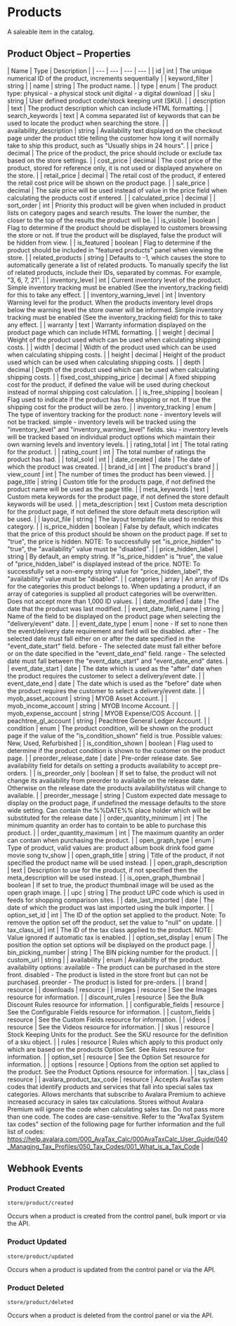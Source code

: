 # Products

A saleable item in the catalog.

## Product Object – Properties

| Name | Type | Description |
| --- | --- | --- | --- |
| id | int | The unique numerical ID of the product, increments sequentially |
| keyword_filter | string |
| name | string | The product name. |
| type | enum | The product type: physical - a physical stock unit digital - a digital download |
| sku | string | User defined product code/stock keeping unit (SKU). |
| description | text | The product description which can include HTML formatting. |
| search_keywords | text | A comma separated list of keywords that can be used to locate the product when searching the store. |
| availability_description | string | Availability text displayed on the checkout page under the product title telling the customer how long it will normally take to ship this product, such as "Usually ships in 24 hours". |
| price | decimal | The price of the product, the price should include or exclude tax based on the store settings. |
| cost_price | decimal | The cost price of the product, stored for reference only, it is not used or displayed anywhere on the store. |
| retail_price | decimal | The retail cost of the product, if entered the retail cost price will be shown on the product page. |
| sale_price | decimal | The sale price will be used instead of value in the price field when calculating the products cost if entered. |
| calculated_price | decimal |
| sort_order | int | Priority this product will be given when included in product lists on category pages and search results. The lower the number, the closer to the top of the results the product will be. |
| is_visible | boolean | Flag to determine if the product should be displayed to customers browsing the store or not. If true the product will be displayed, false the product will be hidden from view. |
| is_featured | boolean | Flag to determine if the product should be included in "featured products" panel when viewing the store. |
| related_products | string | Defaults to -1, which causes the store to automatically generate a list of related products. To manually specify the list of related products, include their IDs, separated by commas. For example, "3, 6, 7, 21". |
| inventory_level | int | Current inventory level of the product. Simple inventory tracking must be enabled (See the inventory_tracking field) for this to take any effect. |
| inventory_warning_level | int | Inventory Warning level for the product. When the products inventory level drops below the warning level the store owner will be informed. Simple inventory tracking must be enabled (See the inventory_tracking field) for this to take any effect. |
| warranty | text | Warranty information displayed on the product page which can include HTML formatting. |
| weight | decimal | Weight of the product used which can be used when calculating shipping costs. |
| width | decimal | Width of the product used which can be used when calculating shipping costs. |
| height | decimal | Height of the product used which can be used when calculating shipping costs. |
| depth | decimal | Depth of the product used which can be used when calculating shipping costs. |
| fixed_cost_shipping_price | decimal | A fixed shipping cost for the product, if defined the value will be used during checkout instead of normal shipping cost calculation. |
| is_free_shipping | boolean | Flag used to indicate if the product has free shipping or not. If true the shipping cost for the product will be zero. |
| inventory_tracking | enum | The type of inventory tracking for the product: none - inventory levels will not be tracked. simple - inventory levels will be tracked using the "inventory_level" and "inventory_warning_level" fields. sku - inventory levels will be tracked based on individual product options which maintain their own warning levels and inventory levels. |
| rating_total | int | The total rating for the product. |
| rating_count | int | The total number of ratings the product has had. |
| total_sold | int |
| date_created | date | The date of which the product was created. |
| brand_id | int | The product's brand |
| view_count | int | The number of times the product has been viewed. |
| page_title | string | Custom title for the products page, if not defined the product name will be used as the page title. |
| meta_keywords | text | Custom meta keywords for the product page, if not defined the store default keywords will be used. |
| meta_description | text | Custom meta description for the product page, if not defined the store default meta description will be used. |
| layout_file | string | The layout template file used to render this category. |
| is_price_hidden | boolean | False by default, which indicates that the price of this product should be shown on the product page. If set to "true", the price is hidden. NOTE: To successfully set "is_price_hidden" to "true", the "availability" value must be "disabled". |
| price_hidden_label | string | By default, an empty string. If "is_price_hidden" is "true", the value of "price_hidden_label" is displayed instead of the price. NOTE: To successfully set a non-empty string value for "price_hidden_label", the "availability" value must be "disabled". |
| categories | array | An array of IDs for the categories this product belongs to. When updating a product, if an array of categories is supplied all product categories will be overwritten. Does not accept more than 1,000 ID values. |
| date_modified | date | The date that the product was last modified. |
| event_date_field_name | string | Name of the field to be displayed on the product page when selecting the "delivery/event" date. |
| event_date_type | enum | none - If set to none then the event/delivery date requirement and field will be disabled. after - The selected date must fall either on or after the date specified in the "event_date_start" field. before - The selected date must fall either before or on the date specified in the "event_date_end" field. range - The selected date must fall between the "event_date_start" and "event_date_end" dates. |
| event_date_start | date | The date which is used as the "after" date when the product requires the customer to select a delivery/event date. |
| event_date_end | date | The date which is used as the "before" date when the product requires the customer to select a delivery/event date. |
| myob_asset_account | string | MYOB Asset Account. |
| myob_income_account | string | MYOB Income Account. |
| myob_expense_account | string | MYOB Expense/COS Account. |
| peachtree_gl_account | string | Peachtree General Ledger Account. |
| condition | enum | The product condition, will be shown on the product page if the value of the "is_condition_shown" field is true. Possible values: New, Used, Refurbished |
| is_condition_shown | boolean | Flag used to determine if the product condition is shown to the customer on the product page. |
| preorder_release_date | date | Pre-order release date. See availability field for details on setting a products availability to accept pre-orders. |
| is_preorder_only | boolean | If set to false, the product will not change its availability from preorder to available on the release date. Otherwise on the release date the products availability/status will change to available. |
| preorder_message | string | Custom expected date message to display on the product page, if undefined the message defaults to the store wide setting. Can contain the %%DATE%% place holder which will be substituted for the release date |
| order_quantity_minimum | int | The minimum quantity an order has to contain to be able to purchase this product. |
| order_quantity_maximum | int | The maximum quantity an order can contain when purchasing the product. |
| open_graph_type | enum | Type of product, valid values are: product album book drink food game movie song tv_show |
| open_graph_title | string | Title of the product, if not specified the product name will be used instead. |
| open_graph_description | text | Description to use for the product, if not specified then the meta_description will be used instead. |
| is_open_graph_thumbnail | boolean | If set to true, the product thumbnail image will be used as the open graph image. |
| upc | string | The product UPC code which is used in feeds for shopping comparison sites. |
| date_last_imported | date | The date of which the product was last imported using the bulk importer. |
| option_set_id | int | The ID of the option set applied to the product. Note: To remove the option set off the product, set the value to "null" on update. |
| tax_class_id | int | The ID of the tax class applied to the product. NOTE: Value ignored if automatic tax is enabled. |
| option_set_display | enum | The position the option set options will be displayed on the product page. |
| bin_picking_number | string | The BIN picking number for the product. |
| custom_url | string |
| availability | enum | Availability of the product. availability options: available - The product can be purchased in the store front. disabled - The product is listed in the store front but can not be purchased. preorder - The product is listed for pre-orders. |
| brand | resource |
| downloads | resource |
| images | resource | See the Images resource for information. |
| discount_rules | resource | See the Bulk Discount Rules resource for information. |
| configurable_fields | resource | See the Configurable Fields resource for information. |
| custom_fields | resource | See the Custom Fields resource for information. |
| videos | resource | See the Videos resource for information. |
| skus | resource | Stock Keeping Units for the product. See the SKU resource for the definition of a sku object. |
| rules | resource | Rules which apply to this product only which are based on the products Option Set. See Rules resource for information. |
| option_set | resource | See the Option Set resource for information. |
| options | resource | Options from the option set applied to the product. See the Product Options resource for information. |
| tax_class | resource |
| avalara_product_tax_code | resource | Accepts AvaTax system codes that identify products and services that fall into special sales tax categories. Allows merchants that subscribe to Avalara Premium to achieve increased accuracy in sales tax calculations. Stores without Avalara Premium will ignore the code when calculating sales tax. Do not pass more than one code. The codes are case-sensitive. Refer to the "AvaTax System tax codes" section of the following page for further information and the full list of codes: https://help.avalara.com/000_AvaTax_Calc/000AvaTaxCalc_User_Guide/040_Managing_Tax_Profiles/050_Tax_Codes/001_What_is_a_Tax_Code |

## Webhook Events

### Product Created

```
store/product/created
```
Occurs when a product is created from the control panel, bulk import or via the API.

### Product Updated

```
store/product/updated
```
Occurs when a product is updated from the control panel or via the API.

### Product Deleted

```
store/product/deleted
```
Occurs when a product is deleted from the control panel or via the API.
